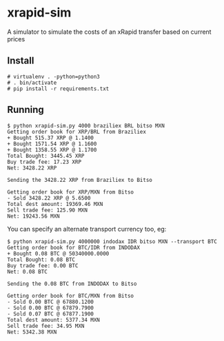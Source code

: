 # xrapid-sim
A simulator to simulate the costs of an xRapid transfer based on current prices

## Install

```
# virtualenv . -python=python3
# . bin/activate
# pip install -r requirements.txt
```

## Running

```
$ python xrapid-sim.py 4000 braziliex BRL bitso MXN 
Getting order book for XRP/BRL from Braziliex
+ Bought 515.37 XRP @ 1.1400
+ Bought 1571.54 XRP @ 1.1600
+ Bought 1358.55 XRP @ 1.1700
Total Bought: 3445.45 XRP
Buy trade fee: 17.23 XRP
Net: 3428.22 XRP

Sending the 3428.22 XRP from Braziliex to Bitso

Getting order book for XRP/MXN from Bitso
- Sold 3428.22 XRP @ 5.6500
Total dest amount: 19369.46 MXN
Sell trade fee: 125.90 MXN
Net: 19243.56 MXN
```

You can specify an alternate transport currency too, eg:

```
$ python xrapid-sim.py 4000000 indodax IDR bitso MXN --transport BTC
Getting order book for BTC/IDR from INDODAX
+ Bought 0.08 BTC @ 50340000.0000
Total Bought: 0.08 BTC
Buy trade fee: 0.00 BTC
Net: 0.08 BTC

Sending the 0.08 BTC from INDODAX to Bitso

Getting order book for BTC/MXN from Bitso
- Sold 0.00 BTC @ 67880.1200
- Sold 0.00 BTC @ 67879.7900
- Sold 0.07 BTC @ 67877.1900
Total dest amount: 5377.34 MXN
Sell trade fee: 34.95 MXN
Net: 5342.38 MXN
```
